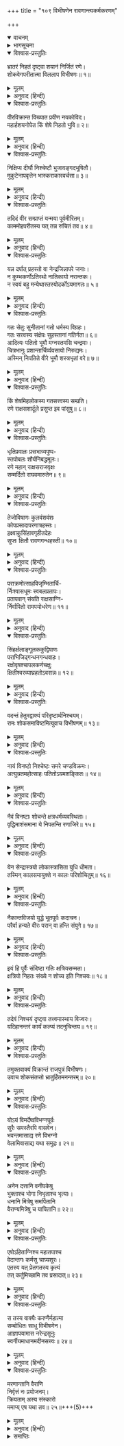 +++
title = "१०९ विभीषणेन रावणान्त्यकर्मकरणम्"

+++
<details open><summary>वाचनम्</summary>

<div class="audioEmbed"  caption="श्रीराम-हरिसीताराममूर्ति-घनपाठिभ्यां वचनम्" src="https://archive.org/download/Ramayana-recitation-Sriram-harisItArAmamUrti-Ghanapaati-v2/Kanda_6/Kanda_6_YK-109-Rama_directs_Vibhishana_to_perform_the_obsequies_to_Ravana_0.mp3"></div>
</details>



<details><summary>भागसूचना</summary>

109. विभीषणका विलाप और श्रीरामका उन्हें समझाकर रावणके अन्त्येष्टि-संस्कारके लिये आदेश देना
</details>

<details open><summary>विश्वास-प्रस्तुतिः</summary>

भ्रातरं निहतं दृष्ट्वा शयानं निर्जितं रणे।  
शोकवेगपरीतात्मा विललाप विभीषणः॥ १॥
</details>

<details><summary>मूलम्</summary>

भ्रातरं निहतं दृष्ट्वा शयानं निर्जितं रणे।  
शोकवेगपरीतात्मा विललाप विभीषणः॥ १॥
</details>

<details><summary>अनुवाद (हिन्दी)</summary>

पराजित हुए भाईको मरकर रणभूमिमें पड़ा देख विभीषणका हृदय शोकके वेगसे व्याकुल हो गया और वे विलाप करने लगे—॥ १॥
</details>

<details open><summary>विश्वास-प्रस्तुतिः</summary>

वीरविक्रान्त विख्यात प्रवीण नयकोविद।  
महार्हशयनोपेत किं शेषे निहतो भुवि॥ २॥
</details>

<details><summary>मूलम्</summary>

वीरविक्रान्त विख्यात प्रवीण नयकोविद।  
महार्हशयनोपेत किं शेषे निहतो भुवि॥ २॥
</details>

<details><summary>अनुवाद (हिन्दी)</summary>

‘हा विख्यात पराक्रमी वीर भाई दशानन! हा कार्यकुशल नीतिज्ञ! तुम तो सदा बहुमूल्य बिछौनोंपर सोया करते थे, आज इस तरह मारे जाकर भूमिपर क्यों पड़े हो?॥
</details>

<details open><summary>विश्वास-प्रस्तुतिः</summary>

निक्षिप्य दीर्घौ निश्चेष्टौ भुजावङ्गदभूषितौ।  
मुकुटेनापवृत्तेन भास्कराकारवर्चसा॥ ३॥
</details>

<details><summary>मूलम्</summary>

निक्षिप्य दीर्घौ निश्चेष्टौ भुजावङ्गदभूषितौ।  
मुकुटेनापवृत्तेन भास्कराकारवर्चसा॥ ३॥
</details>

<details><summary>अनुवाद (हिन्दी)</summary>

‘हे वीर! तुम्हारी ये बाजूबंदसे विभूषित दोनों विशाल भुजाएँ निश्चेष्ट हो गयी हैं। तुम इन्हें फैलाकर क्यों पड़े हुए हो? तुम्हारे माथेका मुकुट जो सूर्यके समान तेजस्वी है, यहाँ फेंका पड़ा है॥ ३॥
</details>

<details open><summary>विश्वास-प्रस्तुतिः</summary>

तदिदं वीर सम्प्राप्तं यन्मया पूर्वमीरितम्।  
काममोहपरीतस्य यत् तन्न रुचितं तव॥ ४॥
</details>

<details><summary>मूलम्</summary>

तदिदं वीर सम्प्राप्तं यन्मया पूर्वमीरितम्।  
काममोहपरीतस्य यत् तन्न रुचितं तव॥ ४॥
</details>

<details><summary>अनुवाद (हिन्दी)</summary>

‘वीरवर! आज तुम्हारे ऊपर वही संकट आकर पड़ा है, जिसके लिये मैंने तुम्हें पहलेसे ही आगाह कर दिया था; किंतु उस समय काम और मोहके वशीभूत होनेके कारण तुम्हें मेरी बातें नहीं रुची थीं॥ ४॥
</details>

<details open><summary>विश्वास-प्रस्तुतिः</summary>

यन्न दर्पात् प्रहस्तो वा नेन्द्रजिन्नापरे जनाः।  
न कुम्भकर्णोऽतिरथो नातिकायो नरान्तकः।  
न स्वयं बहु मन्येथास्तस्योदर्कोऽयमागतः॥ ५॥
</details>

<details><summary>मूलम्</summary>

यन्न दर्पात् प्रहस्तो वा नेन्द्रजिन्नापरे जनाः।  
न कुम्भकर्णोऽतिरथो नातिकायो नरान्तकः।  
न स्वयं बहु मन्येथास्तस्योदर्कोऽयमागतः॥ ५॥
</details>

<details><summary>अनुवाद (हिन्दी)</summary>

‘अहङ्कारके कारण न तो प्रहस्तने, न इन्द्रजित् ने, न दूसरे लोगोंने, न अतिरथी कुम्भकर्णने, न अतिकायने, न नरान्तकने और न स्वयं तुमने ही मेरी बातोंको अधिक महत्त्व दिया था, उसीका फल यह सामने आया है॥
</details>

<details open><summary>विश्वास-प्रस्तुतिः</summary>

गतः सेतुः सुनीतानां गतो धर्मस्य विग्रहः।  
गतः सत्त्वस्य संक्षेपः सुहस्तानां गतिर्गता॥ ६॥  
आदित्यः पतितो भूमौ मग्नस्तमसि चन्द्रमाः।  
चित्रभानुः प्रशान्तार्चिर्व्यवसायो निरुद्यमः।  
अस्मिन् निपतिते वीरे भूमौ शस्त्रभृतां वरे॥ ७॥
</details>

<details><summary>मूलम्</summary>

गतः सेतुः सुनीतानां गतो धर्मस्य विग्रहः।  
गतः सत्त्वस्य संक्षेपः सुहस्तानां गतिर्गता॥ ६॥  
आदित्यः पतितो भूमौ मग्नस्तमसि चन्द्रमाः।  
चित्रभानुः प्रशान्तार्चिर्व्यवसायो निरुद्यमः।  
अस्मिन् निपतिते वीरे भूमौ शस्त्रभृतां वरे॥ ७॥
</details>

<details><summary>अनुवाद (हिन्दी)</summary>

‘आज शस्त्रधारियोंमें श्रेष्ठ इस वीर रावणके धराशायी होनेसे सुन्दर नीतिपर चलनेवाले लोगोंकी मर्यादा टूट गयी’ धर्मका मूर्तिमान् विग्रह चला गया, सत्त्व (बल)-के संग्रहका स्थान नष्ट हो गया, सुन्दर हाथ चलानेवाले वीरोंका सहारा चला गया, सूर्य पृथ्वीपर गिर पड़ा, चन्द्रमा अँधेरेमें डूब गया, प्रज्वलित आग बुझ गयी और सारा उत्साह निरर्थक हो गया॥ ६-७॥
</details>

<details open><summary>विश्वास-प्रस्तुतिः</summary>

किं शेषमिहलोकस्य गतसत्त्वस्य सम्प्रति।  
रणे राक्षसशार्दूले प्रसुप्त इव पांसुषु॥ ८॥
</details>

<details><summary>मूलम्</summary>

किं शेषमिहलोकस्य गतसत्त्वस्य सम्प्रति।  
रणे राक्षसशार्दूले प्रसुप्त इव पांसुषु॥ ८॥
</details>

<details><summary>अनुवाद (हिन्दी)</summary>

‘रणभूमिकी धूलमें राक्षसशिरोमणि रावणके सो जानेसे इस लोकका आधार और बल समाप्त हो गया। अब यहाँ क्या शेष रह गया?॥ ८॥
</details>

<details open><summary>विश्वास-प्रस्तुतिः</summary>

धृतिप्रवालः प्रसभाग्र्यपुष्प-  
स्तपोबलः शौर्यनिबद्धमूलः।  
रणे महान् राक्षसराजवृक्षः  
सम्मर्दितो राघवमारुतेन॥ ९॥
</details>

<details><summary>मूलम्</summary>

धृतिप्रवालः प्रसभाग्र्यपुष्प-  
स्तपोबलः शौर्यनिबद्धमूलः।  
रणे महान् राक्षसराजवृक्षः  
सम्मर्दितो राघवमारुतेन॥ ९॥
</details>

<details><summary>अनुवाद (हिन्दी)</summary>

‘हाय! धैर्य ही जिसके पत्ते थे, हठ ही सुन्दर फूल था, तपस्या ही बल और शौर्य ही मूल था, उस राक्षसराज रावणरूपी महान् वृक्षको आज रणभूमिमें श्रीराघवेन्द्ररूपी प्रचण्ड वायुने रौंद डाला!॥ ९॥
</details>

<details open><summary>विश्वास-प्रस्तुतिः</summary>

तेजोविषाणः कुलवंशवंशः  
कोपप्रसादापरगात्रहस्तः।  
इक्ष्वाकुसिंहावगृहीतदेहः  
सुप्तः क्षितौ रावणगन्धहस्ती॥ १०॥
</details>

<details><summary>मूलम्</summary>

तेजोविषाणः कुलवंशवंशः  
कोपप्रसादापरगात्रहस्तः।  
इक्ष्वाकुसिंहावगृहीतदेहः  
सुप्तः क्षितौ रावणगन्धहस्ती॥ १०॥
</details>

<details><summary>अनुवाद (हिन्दी)</summary>

‘तेज ही जिसके दाँत थे, वंशपरम्परा ही पृष्ठभाग थी, क्रोध ही नीचेके (पैर आदि) अङ्ग थे और प्रसाद ही शुण्ड-दण्ड था, वह रावणरूपी गन्धहस्ती आज इक्ष्वाकुवंशी श्रीरामरूपी सिंहके द्वारा शरीरके विदीर्ण कर दिये जानेसे सदाके लिये पृथ्वीपर सो गया है!॥
</details>

<details open><summary>विश्वास-प्रस्तुतिः</summary>

पराक्रमोत्साहविजृम्भितार्चि-  
र्निःश्वासधूमः स्वबलप्रतापः।  
प्रतापवान् संयति राक्षसाग्नि-  
र्निर्वापितो रामपयोधरेण॥ ११॥
</details>

<details><summary>मूलम्</summary>

पराक्रमोत्साहविजृम्भितार्चि-  
र्निःश्वासधूमः स्वबलप्रतापः।  
प्रतापवान् संयति राक्षसाग्नि-  
र्निर्वापितो रामपयोधरेण॥ ११॥
</details>

<details><summary>अनुवाद (हिन्दी)</summary>

‘पराक्रम और उत्साह जिसकी बढ़ती हुई ज्वालाओंके समान थे, निःश्वास ही धूम था और अपना बल ही प्रताप था, उस राक्षस रावणरूपी प्रतापी अग्निको इस समय युद्धस्थलमें श्रीरामरूपी मेघने बुझा दिया!॥ ११॥
</details>

<details open><summary>विश्वास-प्रस्तुतिः</summary>

सिंहर्क्षलाङ्गूलककुद्विषाणः  
पराभिजिद‍्गन्धनगन्धवाहः।  
रक्षोवृषश्चापलकर्णचक्षुः  
क्षितीश्वरव्याघ्रहतोऽवसन्नः॥ १२॥
</details>

<details><summary>मूलम्</summary>

सिंहर्क्षलाङ्गूलककुद्विषाणः  
पराभिजिद‍्गन्धनगन्धवाहः।  
रक्षोवृषश्चापलकर्णचक्षुः  
क्षितीश्वरव्याघ्रहतोऽवसन्नः॥ १२॥
</details>

<details><summary>अनुवाद (हिन्दी)</summary>

‘राक्षस सैनिक जिसकी पूँछ, ककुद् और सींग थे, जो शत्रुओंपर विजय पानेवाला था तथा पराक्रम और उत्साह आदि प्रकट करनेमें जो वायुके समान था, चपलतारूपी आँख तथा कानसे युक्त वह राक्षसराज रावणरूपी साँड़ महाराज श्रीरामरूपी व्याघ्रद्वारा मारा जाकर नष्ट हो गया!’॥ १२॥
</details>

<details open><summary>विश्वास-प्रस्तुतिः</summary>

वदन्तं हेतुमद्वाक्यं परिदृष्टार्थनिश्चयम्।  
रामः शोकसमाविष्टमित्युवाच विभीषणम्॥ १३॥
</details>

<details><summary>मूलम्</summary>

वदन्तं हेतुमद्वाक्यं परिदृष्टार्थनिश्चयम्।  
रामः शोकसमाविष्टमित्युवाच विभीषणम्॥ १३॥
</details>

<details><summary>अनुवाद (हिन्दी)</summary>

जिससे अर्थनिश्चय प्रकट हो रहा था, ऐसी युक्तिसंगत बात कहते हुए शोकमग्न विभीषणसे उस समय भगवान् श्रीरामने कहा—॥ १३॥
</details>

<details open><summary>विश्वास-प्रस्तुतिः</summary>

नायं विनष्टो निश्चेष्टः समरे चण्डविक्रमः।  
अत्युन्नतमहोत्साहः पतितोऽयमशङ्कितः॥ १४॥
</details>

<details><summary>मूलम्</summary>

नायं विनष्टो निश्चेष्टः समरे चण्डविक्रमः।  
अत्युन्नतमहोत्साहः पतितोऽयमशङ्कितः॥ १४॥
</details>

<details><summary>अनुवाद (हिन्दी)</summary>

‘विभीषण! यह रावण समराङ्गणमें असमर्थ होकर नहीं मारा गया है। इसने प्रचण्ड पराक्रम प्रकट किया है, इसका उत्साह बहुत बढ़ा हुआ था। इसे मृत्युसे कोई भय नहीं था। यह दैवात् रणभूमिमें धराशायी हुआ है॥ १४॥
</details>

<details open><summary>विश्वास-प्रस्तुतिः</summary>

नैवं विनष्टाः शोचन्ते क्षत्रधर्मव्यवस्थिताः।  
वृद्धिमाशंसमाना ये निपतन्ति रणाजिरे॥ १५॥
</details>

<details><summary>मूलम्</summary>

नैवं विनष्टाः शोचन्ते क्षत्रधर्मव्यवस्थिताः।  
वृद्धिमाशंसमाना ये निपतन्ति रणाजिरे॥ १५॥
</details>

<details><summary>अनुवाद (हिन्दी)</summary>

‘जो लोग अपने अभ्युदयकी इच्छासे क्षत्रियधर्ममें स्थित हो समराङ्गणमें मारे जाते हैं, इस तरह नष्ट होनेवाले लोगोंके विषयमें शोक नहीं करना चाहिये॥
</details>

<details open><summary>विश्वास-प्रस्तुतिः</summary>

येन सेन्द्रास्त्रयो लोकास्त्रासिता युधि धीमता।  
तस्मिन् कालसमायुक्ते न कालः परिशोचितुम्॥ १६॥
</details>

<details><summary>मूलम्</summary>

येन सेन्द्रास्त्रयो लोकास्त्रासिता युधि धीमता।  
तस्मिन् कालसमायुक्ते न कालः परिशोचितुम्॥ १६॥
</details>

<details><summary>अनुवाद (हिन्दी)</summary>

‘जिस बुद्धिमान् वीरने इन्द्रसहित तीनों लोकोंको युद्धमें भयभीत कर रखा था, वही यदि इस समय कालके अधीन हो गया तो उसके लिये शोक करनेका अवसर नहीं है॥ १६॥
</details>

<details open><summary>विश्वास-प्रस्तुतिः</summary>

नैकान्तविजयो युद्धे भूतपूर्वः कदाचन।  
परैर्वा हन्यते वीरः परान् वा हन्ति संयुगे॥ १७॥
</details>

<details><summary>मूलम्</summary>

नैकान्तविजयो युद्धे भूतपूर्वः कदाचन।  
परैर्वा हन्यते वीरः परान् वा हन्ति संयुगे॥ १७॥
</details>

<details><summary>अनुवाद (हिन्दी)</summary>

‘युद्धमें किसीको सदा विजय-ही-विजय मिले, ऐसा पहले भी कभी नहीं हुआ है। वीर पुरुष संग्राममें या तो शत्रुओंद्वारा मारा जाता है या स्वयं ही शत्रुओंको मार गिराता है॥ १७॥
</details>

<details open><summary>विश्वास-प्रस्तुतिः</summary>

इयं हि पूर्वैः संदिष्टा गतिः क्षत्रियसम्मता।  
क्षत्रियो निहतः संख्ये न शोच्य इति निश्चयः॥ १८॥
</details>

<details><summary>मूलम्</summary>

इयं हि पूर्वैः संदिष्टा गतिः क्षत्रियसम्मता।  
क्षत्रियो निहतः संख्ये न शोच्य इति निश्चयः॥ १८॥
</details>

<details><summary>अनुवाद (हिन्दी)</summary>

‘आज रावणको जो गति प्राप्त हुई है, यह पूर्वकालके महापुरुषोंद्वारा बतायी गयी उत्तम गति है। क्षात्र-वृत्तिका आश्रय लेनेवाले वीरोंके लिये तो यह बड़े आदरकी वस्तु है। क्षत्रिय-वृत्तिसे रहनेवाला वीर पुरुष यदि युद्धमें मारा गया हो तो वह शोकके योग्य नहीं है; यही शास्त्रका सिद्धान्त है॥ १८॥
</details>

<details open><summary>विश्वास-प्रस्तुतिः</summary>

तदेवं निश्चयं दृष्ट्वा तत्त्वमास्थाय विज्वरः।  
यदिहानन्तरं कार्यं कल्प्यं तदनुचिन्तय॥ १९॥
</details>

<details><summary>मूलम्</summary>

तदेवं निश्चयं दृष्ट्वा तत्त्वमास्थाय विज्वरः।  
यदिहानन्तरं कार्यं कल्प्यं तदनुचिन्तय॥ १९॥
</details>

<details><summary>अनुवाद (हिन्दी)</summary>

‘शास्त्रके इस निश्चयपर विचार करके सात्त्विक बुद्धिका आश्रय ले तुम निश्चिन्त हो जाओ और अब आगे जो कुछ (प्रेत-संस्कार आदि) कार्य करना हो, उसके सम्बन्धमें विचार करो’॥ १९॥
</details>

<details open><summary>विश्वास-प्रस्तुतिः</summary>

तमुक्तवाक्यं विक्रान्तं राजपुत्रं विभीषणः।  
उवाच शोकसंतप्तो भ्रातुर्हितमनन्तरम्॥ २०॥
</details>

<details><summary>मूलम्</summary>

तमुक्तवाक्यं विक्रान्तं राजपुत्रं विभीषणः।  
उवाच शोकसंतप्तो भ्रातुर्हितमनन्तरम्॥ २०॥
</details>

<details><summary>अनुवाद (हिन्दी)</summary>

परम पराक्रमी राजकुमार श्रीरामके ऐसा कहनेपर शोकसंतप्त हुए विभीषणने उनसे अपने भाईके लिये हितकर बात कही—॥ २०॥
</details>

<details open><summary>विश्वास-प्रस्तुतिः</summary>

योऽयं विमर्देष्वविभग्नपूर्वः  
सुरैः समस्तैरपि वासवेन।  
भवन्तमासाद्य रणे विभग्नो  
वेलामिवासाद्य यथा समुद्रः॥ २१॥
</details>

<details><summary>मूलम्</summary>

योऽयं विमर्देष्वविभग्नपूर्वः  
सुरैः समस्तैरपि वासवेन।  
भवन्तमासाद्य रणे विभग्नो  
वेलामिवासाद्य यथा समुद्रः॥ २१॥
</details>

<details><summary>अनुवाद (हिन्दी)</summary>

‘भगवन्! पूर्वकालमें युद्धके अवसरोंपर समस्त देवताओं तथा इन्द्रने भी जिसे कभी पीछे नहीं हटाया था, वही रावण आज रणभूमिमें आपसे टक्कर लेकर उसी तरह शान्त हो गया, जैसे समुद्र अपनी तट-भूमितक जाकर शान्त हो जाता है॥ २१॥
</details>

<details open><summary>विश्वास-प्रस्तुतिः</summary>

अनेन दत्तानि वनीपकेषु  
भुक्ताश्च भोगा निभृताश्च भृत्याः।  
धनानि मित्रेषु समर्पितानि  
वैराण्यमित्रेषु च यापितानि॥ २२॥
</details>

<details><summary>मूलम्</summary>

अनेन दत्तानि वनीपकेषु  
भुक्ताश्च भोगा निभृताश्च भृत्याः।  
धनानि मित्रेषु समर्पितानि  
वैराण्यमित्रेषु च यापितानि॥ २२॥
</details>

<details><summary>अनुवाद (हिन्दी)</summary>

‘इसने याचकोंको दान दिये, भोग भोगे और भृत्योंका भरण-पोषण किया है। मित्रोंको धन अर्पित किये और शत्रुओंसे वैरका बदला लिया॥ २२॥
</details>

<details open><summary>विश्वास-प्रस्तुतिः</summary>

एषोऽहिताग्निश्च महातपाश्च  
वेदान्तगः कर्मसु चाग्र्यशूरः।  
एतस्य यत् प्रेतगतस्य कृत्यं  
तत् कर्तुमिच्छामि तव प्रसादात्॥ २३॥
</details>

<details><summary>मूलम्</summary>

एषोऽहिताग्निश्च महातपाश्च  
वेदान्तगः कर्मसु चाग्र्यशूरः।  
एतस्य यत् प्रेतगतस्य कृत्यं  
तत् कर्तुमिच्छामि तव प्रसादात्॥ २३॥
</details>

<details><summary>अनुवाद (हिन्दी)</summary>

‘यह रावण अग्निहोत्री, महातपस्वी, वेदान्तवेत्ता तथा यज्ञ-यागादि कर्मोंमें श्रेष्ठ शूर—परम कर्मठ रहा है। अब यह प्रेतभावको प्राप्त हुआ है, अतः अब मैं ही आपकी कृपासे इसका प्रेत-कृत्य करना चाहता हूँ’॥
</details>

<details open><summary>विश्वास-प्रस्तुतिः</summary>

स तस्य वाक्यैः करुणैर्महात्मा  
सम्बोधितः साधु विभीषणेन।  
आज्ञापयामास नरेन्द्रसूनुः  
स्वर्गीयमाधानमदीनसत्त्वः॥ २४॥
</details>

<details><summary>मूलम्</summary>

स तस्य वाक्यैः करुणैर्महात्मा  
सम्बोधितः साधु विभीषणेन।  
आज्ञापयामास नरेन्द्रसूनुः  
स्वर्गीयमाधानमदीनसत्त्वः॥ २४॥
</details>

<details><summary>अनुवाद (हिन्दी)</summary>

विभीषणके करुणाजनक वचनोंद्वारा अच्छी तरह समझाये जानेपर उदारचेता राजकुमार महात्मा श्रीरामने उन्हें रावणके लिये स्वर्गादि उत्तम लोकोंकी प्राप्ति करानेवाला अन्त्येष्टि-कर्म करनेकी आज्ञा दी॥ २४॥
</details>

<details open><summary>विश्वास-प्रस्तुतिः</summary>

मरणान्तानि वैराणि  
निर्वृत्तं नः प्रयोजनम्।  
क्रियताम् अस्य संस्कारो  
ममाप्य् एष यथा तव॥ २५॥+++(5)+++
</details>

<details><summary>मूलम्</summary>

मरणान्तानि वैराणि निर्वृत्तं नः प्रयोजनम्।  
क्रियतामस्य संस्कारो ममाप्येष यथा तव॥ २५॥
</details>

<details><summary>अनुवाद (हिन्दी)</summary>

वे बोले—‘विभीषण! वैर जीवन-कालतक ही रहता है। मरनेके बाद उस वैरका अन्त हो जाता है। अब हमारा प्रयोजन सिद्ध हो चुका है, अतः अब तुम इसका संस्कार करो। इस समय यह जैसे तुम्हारे स्नेहका पात्र है, उसी तरह मेरा भी स्नेहभाजन है’॥ २५॥
</details>

<details><summary>समाप्तिः</summary>

इत्यार्षे श्रीमद्रामायणे वाल्मीकीये आदिकाव्ये युद्धकाण्डे नवाधिकशततमः सर्ग॥ १०९॥  
इस प्रकार श्रीवाल्मीकिनिर्मित आर्षरामायण आदिकाव्यके युद्धकाण्डमें एक सौ नवाँ सर्ग पूरा हुआ॥ १०९॥
</details>
